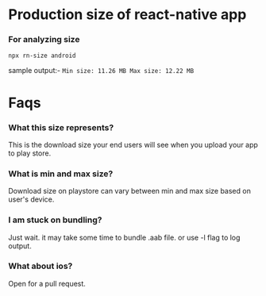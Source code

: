 # Production size of react-native app

### For analyzing size

```
npx rn-size android
```

sample output:-
`Min size: 11.26 MB Max size: 12.22 MB`

# Faqs

### What this size represents?

This is the download size your end users will see when you upload your app to play store.

### What is min and max size?

Download size on playstore can vary between min and max size based on user's device.

### I am stuck on bundling?

Just wait. it may take some time to bundle .aab file. or use -l flag to log output.

### What about ios?

Open for a pull request.

